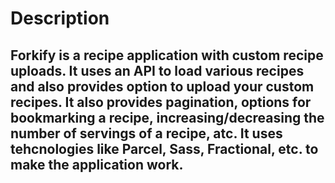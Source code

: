 # Description

## Forkify is a recipe application with custom recipe uploads. It uses an API to load various recipes and also provides option to upload your custom recipes. It also provides pagination, options for bookmarking a recipe, increasing/decreasing the number of servings of a recipe, atc. It uses tehcnologies like Parcel, Sass, Fractional, etc. to make the application work.
